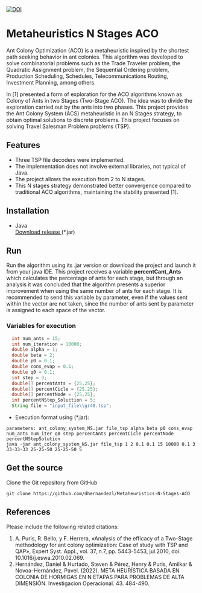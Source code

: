 [![DOI](https://zenodo.org/badge/DOI/10.5281/zenodo.4475472.svg)](https://doi.org/10.5281/zenodo.4475472)

# Metaheuristics N Stages ACO

Ant Colony Optimization (ACO) is a metaheuristic inspired by the shortest path seeking behavior in ant colonies. This algorithm was developed to solve combinatorial problems such as the Trade Traveler problem, the Quadratic Assignment problem, the Sequential Ordering problem, Production Scheduling, Schedules, Telecommunications Routing, Investment Planning, among others.

In [1] presented a form of exploration for the ACO algorithms known as Colony of Ants in two Stages (Two-Stage ACO). The idea was to divide the exploration carried out by the ants into two phases. This project provides the Ant Colony System (ACS) metaheuristic in an N Stages strategy, to obtain optimal solutions to discrete problems. This project focuses on solving Travel Salesman Problem problems (TSP).

## Features
- Three TSP file decoders were implemented.
- The implementation does not involve external libraries, not typical of Java.
- The project allows the execution from 2 to N stages.
- This N stages strategy demonstrated better convergence compared to traditional ACO algorithms, maintaining the stability presented [1].

## Installation
- Java\
  <a href="https://github.com/dhernandezl/Metaheuristics-N-Stages-ACO/releases">Download release <a>(*.jar)

## Run  
Run the algorithm using its .jar version or download the project and launch it from your java IDE. This project receives a variable <strong>percentCant_Ants</strong> which calculates the percentage of ants for each stage, but through an analysis it was concluded that the algorithm presents a superior improvement when using the same number of ants for each stage. It is recommended to send this variable by parameter, even if the values sent within the vector are not taken, since the number of ants sent by parameter is assigned to each space of the vector.

### Variables for execution
``` java
  int num_ants = 15;
  int num_iteration = 10000;
  double alpha = 1;
  double beta = 2;
  double p0 = 0.1;
  double cons_evap = 0.1;
  double q0 = 0.1;
  int step = 3;
  double[] percentAnts = {25,25};
  double[] percentCicle = {25,25};
  double[] percentNode = {25,25};
  int percentNStep_Soluction = 5;	
  String file = "input_file\\gr48.tsp";
```  
- Execution format using (*.jar):
```
parameters: ant_colony_system_NS.jar file_tsp alpha beta p0 cons_evap num_ants num_iter q0 step percentAnts percentCicle percentNode percentNStepSolution
java -jar ant_colony_system_NS.jar file_tsp 1 2 0.1 0.1 15 10000 0.1 3 33-33-33 25-25-50 25-25-50 5
```

## Get the source
Clone the Git repository from GitHub
```github
git clone https://github.com/dhernandezl/Metaheuristics-N-Stages-ACO
```

## References
Please include the following related citations:
1. A. Puris, R. Bello, y F. Herrera, «Analysis of the efficacy of a Two-Stage methodology for ant colony optimization: Case of study with TSP and QAP», Expert Syst. Appl., vol. 37, n.7, pp. 5443-5453, jul.2010, doi: 10.1016/j.eswa.2010.02.069.
2. Hernández, Daniel & Hurtado, Steven & Pérez, Henry & Puris, Amilkar & Novoa-Hernández, Pavel. (2022). META HEURÍSTICA BASADA EN COLONIA DE HORMIGAS EN N ETAPAS PARA PROBLEMAS DE ALTA DIMENSIÓN. Investigacion Operacional. 43. 484-490. 

